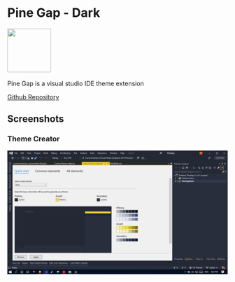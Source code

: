 # Pine Gap - Dark
<img height="100" width="100" src="https://raw.githubusercontent.com/neon-clouds/pinegapdark/master/img/icon.png"/>

Pine Gap is a visual studio IDE theme extension

[Github Repository](https://github.com/neon-clouds/pinegapdark)
<!-- ## To-Do List
### Language Color Themes
#### 1. Global Defaults
[] Strings - Green(#98c379) -->
## Screenshots

### Theme Creator

![vs theme](img/vs-theme.PNG)
